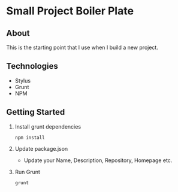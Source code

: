 # Small Project Boiler Plate

## About
This is the starting point that I use when I build a new project.

## Technologies
* Stylus
* Grunt
* NPM

## Getting Started
1. Install grunt dependencies
	
	```
	npm install
	```
2. Update package.json
	* Update your Name, Description, Repository, Homepage etc.
3. Run Grunt
	
	``` 
	grunt
	```